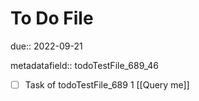 # To Do File

due:: 2022-09-21

metadatafield:: todoTestFile_689_46

- [ ] Task of todoTestFile_689 1 [[Query me]]
